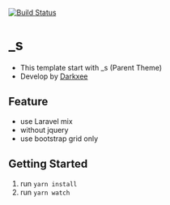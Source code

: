 [![Build Status](https://travis-ci.org/Automattic/_s.svg?branch=master)](https://travis-ci.org/Automattic/_s)

# \_s

- This template start with \_s (Parent Theme)
- Develop by [Darkxee](https://darkxee.com)

## Feature

- use Laravel mix
- without jquery
- use bootstrap grid only

## Getting Started

1. run `yarn install`
2. run `yarn watch`
